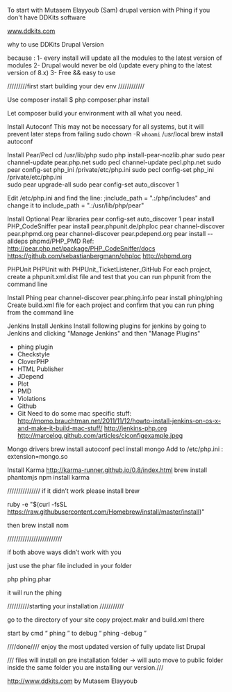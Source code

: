 
To start with Mutasem Elayyoub (Sam) drupal version with Phing if you don't have DDKits software

www.ddkits.com


why to use DDKits Drupal Version

because : 
1- every install will update all the modules to the latest version of modules
2- Drupal would never be old (update every phing to the latest version of 8.x)
3- Free && easy to use




/////////first start building your dev env ////////////

Use composer install 
 $ php composer.phar install

Let composer build your environment with all what you need.


Install Autoconf
This may not be necessary for all systems, but it will prevent later steps from failing
sudo chown -R `whoami` /usr/local
brew install autoconf

Install Pear/Pecl
cd /usr/lib/php
sudo php install-pear-nozlib.phar
sudo pear channel-update pear.php.net
sudo pecl channel-update pecl.php.net
sudo pear config-set php_ini /private/etc/php.ini
sudo pecl config-set php_ini /private/etc/php.ini  
sudo pear upgrade-all
sudo pear config-set auto_discover 1

Edit /etc/php.ini and find the line:
;include_path = ".:/php/includes"
and change it to
include_path = ".:/usr/lib/php/pear"

Install Optional Pear libraries
pear config-set auto_discover 1
pear install PHP_CodeSniffer
pear install pear.phpunit.de/phploc
pear channel-discover pear.phpmd.org
pear channel-discover pear.pdepend.org
pear install --alldeps phpmd/PHP_PMD
Ref: http://pear.php.net/package/PHP_CodeSniffer/docs
https://github.com/sebastianbergmann/phploc
http://phpmd.org

PHPUnit
PHPUnit with PHPUnit_TicketListener_GitHub For each project, create a phpunit.xml.dist file and test that you can run phpunit from the command line

Install Phing
pear channel-discover pear.phing.info
pear install phing/phing
Create build.xml file for each project and confirm that you can run phing from the command line

Jenkins
Install Jenkins
Install following plugins for jenkins by going to Jenkins and clicking "Manage Jenkins" and then "Manage Plugins"
* phing plugin
* Checkstyle
* CloverPHP
* HTML Publisher
* JDepend
* Plot
* PMD
* Violations
* Github
* Git
Need to do some mac specific stuff: http://momo.brauchtman.net/2011/11/12/howto-install-jenkins-on-os-x-and-make-it-build-mac-stuff/ http://jenkins-php.org http://marcelog.github.com/articles/ciconfigexample.jpeg

Mongo drivers
brew install autoconf
pecl install mongo
Add to /etc/php.ini : extension=mongo.so

Install Karma http://karma-runner.github.io/0.8/index.html
brew install phantomjs
npm install karma


///////////////
if it didn’t work please install brew 

ruby -e "$(curl -fsSL https://raw.githubusercontent.com/Homebrew/install/master/install)"

then 
brew install nom



/////////////////////////


if both above ways didn’t work with you 

just use the phar file included in your folder 

php phing.phar

it will run the phing



//////////starting your installation ///////////

go to the directory of your site 
copy project.makr and build.xml there

start by cmd “ phing ” to debug “ phing -debug ”


////done////
enjoy the most updated version of fully update list Drupal 

/// files will install on pre installation folder -> will auto move to public folder inside the same folder you are installing our version.///


http://www.ddkits.com by Mutasem Elayyoub